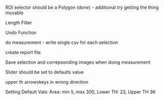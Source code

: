 ROI selector should be a Polygon (done) - additional try getting the thing movable

Length Filter

Undo Function

do measurement - write single csv for each selection 

create report file

Save selection and correpsonding images when doing measurement

Slider should be set to defaults value

upper th arrowskeys in wrong direction

Setting Default Vals: Area: min 5, max 300, Lower TH: 23, Upper TH 36
